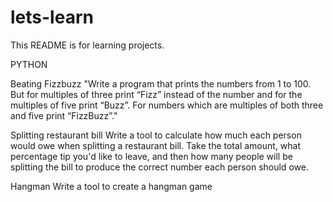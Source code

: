 # lets-learn

This README is for learning projects.

PYTHON 


Beating Fizzbuzz
  "Write a program that prints the numbers from 1 to 100. But for multiples of three print “Fizz” instead of the number and for the multiples of five print “Buzz”. For numbers which are multiples of both three and five print “FizzBuzz”."
  
Splitting restaurant bill
   Write a tool to calculate how much each person would owe when splitting a restaurant bill. Take the total amount, what percentage tip you'd like to leave, and then how many     people will be splitting the bill to produce the correct number each person should owe.
   
Hangman
  Write a tool to create a hangman game
  
